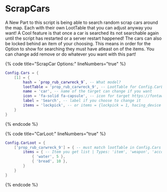 # ScrapCars

A New Part to this script is being able to search random scrap cars around the map. Each with their own LootTable that you can adjust anyway you want! A Cool feature is that once a car is searched its not searchable again until the script has restarted or a server restart happened! The cars can also be locked behind an item of your choosing. This means in order for the Option to show for searching they must have atleast on of the items. You can change add remove or do whatever you want with this part!

{% code title="ScrapCar Options:" lineNumbers="true" %}
```lua
Config.Cars = {
    [1] = {
        hash = `prop_rub_carwreck_9`, -- What model?
        lootTable = 'prop_rub_carwreck_9', -- LootTable for Config.CarLoot
        name = 'car', -- name of the target can change if you want
        icon = 'fa-solid fa-capsule', -- icon for target https://fontawesome.com/
        label = 'Search', -- label if you choose to change it
        items = 'lockpick', -- or items = {lockpick = 1, hacing_device = 1} if they have one it will work
    }
}
```
{% endcode %}

{% code title="CarLoot:" lineNumbers="true" %}
```lua
Config.CarLoot = {
    ['prop_rub_carwreck_9'] = { -- must match lootTable in Config.Cars
        items = { -- Item you get list | Types: 'item', 'weapon', 'account'
            { 'water', 5 },
            { 'bread', 10 },
        }
    }
}
```
{% endcode %}
